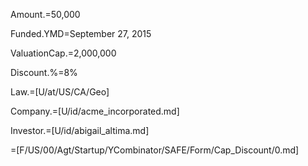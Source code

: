 Amount.$=$50,000

Funded.YMD=September 27, 2015

ValuationCap.$=$2,000,000

Discount.%=8%

Law.=[U/at/US/CA/Geo]

Company.=[U/id/acme_incorporated.md]

Investor.=[U/id/abigail_altima.md]

=[F/US/00/Agt/Startup/YCombinator/SAFE/Form/Cap_Discount/0.md]